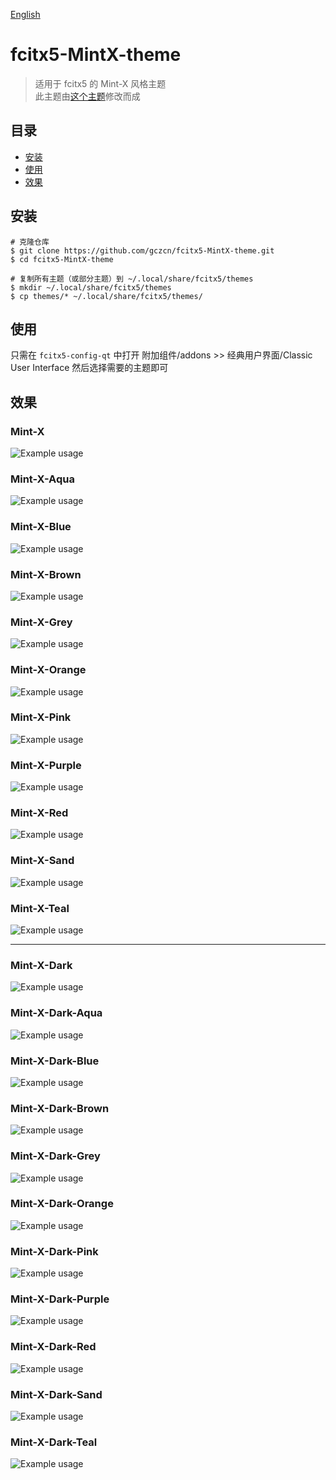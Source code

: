 [English](README.md)
# fcitx5-MintX-theme
> 适用于 fcitx5 的 Mint-X 风格主题  
> 此主题由[这个主题](https://github.com/thep0y/fcitx5-themes-candlelight)修改而成

## 目录
- [安装](#安装)
- [使用](#使用)
- [效果](#效果)

## 安装
```shell
# 克隆仓库
$ git clone https://github.com/gczcn/fcitx5-MintX-theme.git
$ cd fcitx5-MintX-theme

# 复制所有主题（或部分主题）到 ~/.local/share/fcitx5/themes
$ mkdir ~/.local/share/fcitx5/themes
$ cp themes/* ~/.local/share/fcitx5/themes/
```

## 使用
只需在 `fcitx5-config-qt` 中打开 附加组件/addons >> 经典用户界面/Classic User Interface 然后选择需要的主题即可

## 效果
### Mint-X
![Example usage](resources/Mint-X.png)

### Mint-X-Aqua
![Example usage](resources/Mint-X-Aqua.png)

### Mint-X-Blue
![Example usage](resources/Mint-X-Blue.png)

### Mint-X-Brown
![Example usage](resources/Mint-X-Brown.png)

### Mint-X-Grey
![Example usage](resources/Mint-X-Grey.png)

### Mint-X-Orange
![Example usage](resources/Mint-X-Orange.png)

### Mint-X-Pink
![Example usage](resources/Mint-X-Pink.png)

### Mint-X-Purple
![Example usage](resources/Mint-X-Purple.png)

### Mint-X-Red
![Example usage](resources/Mint-X-Red.png)

### Mint-X-Sand
![Example usage](resources/Mint-X-Sand.png)

### Mint-X-Teal
![Example usage](resources/Mint-X-Teal.png)

---

### Mint-X-Dark
![Example usage](resources/Mint-X-Dark.png)

### Mint-X-Dark-Aqua
![Example usage](resources/Mint-X-Dark-Aqua.png)

### Mint-X-Dark-Blue
![Example usage](resources/Mint-X-Dark-Blue.png)

### Mint-X-Dark-Brown
![Example usage](resources/Mint-X-Dark-Brown.png)

### Mint-X-Dark-Grey
![Example usage](resources/Mint-X-Dark-Grey.png)

### Mint-X-Dark-Orange
![Example usage](resources/Mint-X-Dark-Orange.png)

### Mint-X-Dark-Pink
![Example usage](resources/Mint-X-Dark-Pink.png)

### Mint-X-Dark-Purple
![Example usage](resources/Mint-X-Dark-Purple.png)

### Mint-X-Dark-Red
![Example usage](resources/Mint-X-Dark-Red.png)

### Mint-X-Dark-Sand
![Example usage](resources/Mint-X-Dark-Sand.png)

### Mint-X-Dark-Teal
![Example usage](resources/Mint-X-Dark-Teal.png)
